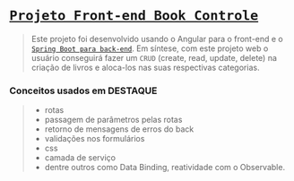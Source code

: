 # [`Projeto Front-end Book Controle`](https://github.com/jcarloscody/springboot_bookcontole)


> Este projeto foi desenvolvido usando o Angular para o front-end e o [`Spring Boot para back-end`](https://github.com/jcarloscody/springboot_bookcontole). Em síntese, com este projeto web o usuário conseguirá fazer um `CRUD` (create, read, update, delete) na criação de livros e aloca-los nas suas respectivas categorias. 

### Conceitos usados em DESTAQUE
> - rotas
> - passagem de parâmetros pelas rotas
> - retorno de mensagens de erros do back
> - validações nos formulários
> - css
> - camada de serviço
> - dentre outros como Data Binding, reatividade com o Observable.



